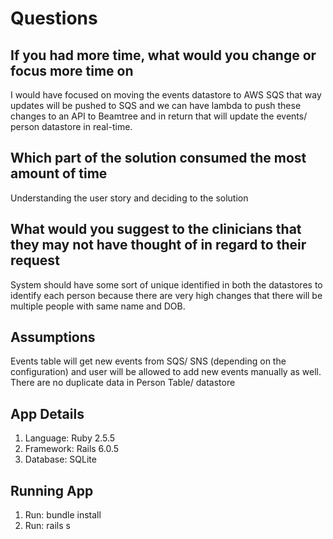 
# Questions

## If you had more time, what would you change or focus more time on

I would have focused on moving the events datastore to AWS SQS that way updates will be pushed to SQS and we can have lambda to push these changes to an API to Beamtree and in return that will update the events/ person datastore in real-time.

## Which part of the solution consumed the most amount of time

Understanding the user story and deciding to the solution

## What would you suggest to the clinicians that they may not have thought of in regard to their request

System should have some sort of unique identified in both the datastores to identify each person because there are very high changes that there will be multiple people with same name and DOB.

## Assumptions
Events table will get new events from SQS/ SNS (depending on the configuration) and user will be allowed to add new events manually as well.
There are no duplicate data in Person Table/ datastore

## App Details

 1. Language: Ruby 2.5.5
 2. Framework: Rails 6.0.5
 3. Database: SQLite
 ## Running App
 
 1. Run: bundle install
 5. Run: rails s
